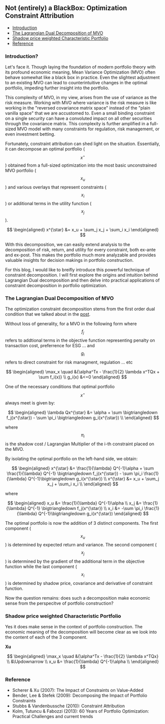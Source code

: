 ##

## Not (entirely) a BlackBox: Optimization Constraint Attribution


- [Introduction](#introduction)
- [The Lagrangian Dual Decomposition of MVO](#lagrangian)
- [Shadow price weighted Characteristic Portfolio](#meaning)
- [Reference](#ref)



### Introduction? <a name="introduction"></a>

Let's face it. Though laying the foundation of modern portfolio theory with its profound economic meaning, Mean Variance Optimization (MVO) often behave somewhat like a black box in practice. Even the slightest adjustment to an existing MVO can lead to counterintuitive changes in the optimal portfolio, impeding further insight into the portfolio.

This complexity of MVO, in my view, arises from the use of variance as the risk measure. Working with MVO where variance is the risk measure is like working in the "reversed covariance matrix space" instead of the "plain vanilla space" that we are accustomed to. Even a small binding constraint on a single security can have a convoluted impact on all other securities through the covariance matrix. This complexity is further amplified in a full-sized MVO model with many constraints for regulation, risk management, or even investment betting.

Fortunately, constraint attribution can shed light on the situation. Essentially, it can decompose an optimal portfolio ($$x^{\star}$$) obtained from a full-sized optimization into the most basic unconstrained MVO portfolio ($$x_u$$) and various overlays that represent constraints ($$x_i$$) or additional terms in the utility function ($$x_j$$).

$$
\begin{aligned}
x^{\star} &= x_u + \sum_j x_j + \sum_i x_i
\end{aligned}
$$

With this decomposition, we can easily extend analysis to the decomposition of risk, return, and utility for every constraint, both ex-ante and ex-post. This makes the portfolio much more analyzable and provides valuable insights for decision makings in portfolio construction.

For this blog, I would like to breifly introduce this powerful technique of constraint decomposition. I will first explore the origins and intuition behind Lagrangian Dual decomposition and then delve into practical applications of constraint decomposition in portfolio optimization. 


### The Lagrangian Dual Decomposition of MVO <a name="lagrangian"></a>

The optimization constraint decomposition stems from the first order dual condition that we talked about in the [post](https://skybluerw.github.io/2023/02/28/convex-optimization-basic.html#dual). 

Without loss of generality, for a MVO in the following form where $$f_j$$ refers to addtional terms in the objective function representing penalty on transaction cost, preferrence for ESG ... and $$g_i$$ refers to direct constraint for risk managment, regulation ... etc

$$
\begin{aligned}
\max_x \quad &{\alpha^Tx - \frac{1}{2} \lambda x^TQx + \sum f_i(x)} \\
g_i(x) &<=0
\end{aligned}
$$

One of the necessary conditions that optimal portfolio $$x^{\star}$$ always meet is given by:

$$
\begin{aligned}
\lambda Qx^{\star} &= \alpha + \sum \bigtriangledown f_j(x^{\star}) - \sum \pi_i \bigtriangledown g_i(x^{\star}) \\
\end{aligned}
$$

where $$\pi_i$$ is the shadow cost / Lagrangian Multiplier of the i-th constraint placed on the MVO.

By isolating the optimal portfolio on the left-hand side, we obtain:

$$
\begin{aligned}
x^{\star} &= \frac{1}{\lambda} Q^{-1}\alpha + \sum \frac{1}{\lambda} Q^{-1} \bigtriangledown f_j(x^{\star}) - \sum \pi_i  \frac{1}{\lambda} Q^{-1}\bigtriangledown g_i(x^{\star}) \\
x^{\star} &= x_u + \sum_j x_j + \sum_i x_i \\
\end{aligned}
$$

where

$$
\begin{aligned}
x_u &= \frac{1}{\lambda} Q^{-1}\alpha \\
x_j &= \frac{1}{\lambda} Q^{-1} \bigtriangledown f_j(x^{\star}) \\
x_i &= -\sum \pi_i  \frac{1}{\lambda} Q^{-1}\bigtriangledown g_i(x^{\star})
\end{aligned}
$$

The optimal portfolio is now the addition of 3 distinct components. The first component ($$x_u$$) is determined by expected return and variance. The second component ($$x_j$$) is determined by the gradient of the additional term in the objective function while the last component ($$x_i$$) is determined by shadow price, covariance and derivative of constraint function. 


Now the question remains: does such a decomposition make economic sense from the perspecitve of portfolio construction?


### Shadow price weighted Characteristic Portfolio <a name="meaning"></a>

Yes it does make sense in the context of portfolio construction. The economic meaning of the decomposition will become clear as we look into the content of each of the 3 component.

**Xu**

$$
\begin{aligned}
\max_x \quad &{\alpha^Tx - \frac{1}{2} \lambda x^TQx} \\
&\Updownarrow \\ 	
x_u &= \frac{1}{\lambda} Q^{-1}\alpha \\
\end{aligned}
$$





### Reference <a name="ref"></a>
- Scherer & Xu (2007): The Impact of Constraints on Value-Added
- Bender, Lee & Stefek (2009): Decomposing the Impact of Portfolio Constraints
- Stubbs & Vandenbussche (2010): Constraint Attribution
- Kolm, Tutuncu & Fabozzi (2013): 60 Years of Portfolio Optimization: Practical Challenges and current trends
